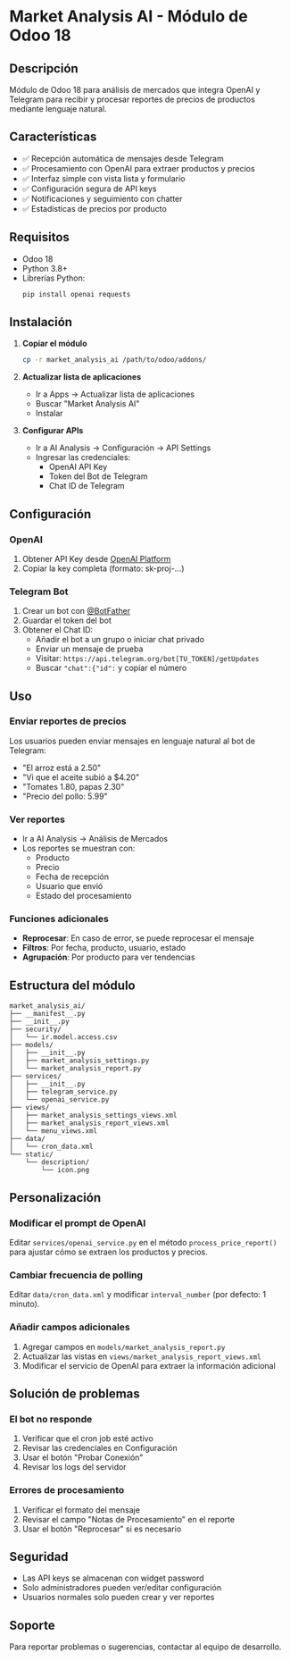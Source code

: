 # Market Analysis AI - Módulo de Odoo 18

## Descripción
Módulo de Odoo 18 para análisis de mercados que integra OpenAI y Telegram para recibir y procesar reportes de precios de productos mediante lenguaje natural.

## Características
- ✅ Recepción automática de mensajes desde Telegram
- ✅ Procesamiento con OpenAI para extraer productos y precios
- ✅ Interfaz simple con vista lista y formulario
- ✅ Configuración segura de API keys
- ✅ Notificaciones y seguimiento con chatter
- ✅ Estadísticas de precios por producto

## Requisitos
- Odoo 18
- Python 3.8+
- Librerías Python:
  ```bash
  pip install openai requests
  ```

## Instalación

1. **Copiar el módulo**
   ```bash
   cp -r market_analysis_ai /path/to/odoo/addons/
   ```

2. **Actualizar lista de aplicaciones**
   - Ir a Apps → Actualizar lista de aplicaciones
   - Buscar "Market Analysis AI"
   - Instalar

3. **Configurar APIs**
   - Ir a AI Analysis → Configuración → API Settings
   - Ingresar las credenciales:
     - OpenAI API Key
     - Token del Bot de Telegram
     - Chat ID de Telegram

## Configuración

### OpenAI
1. Obtener API Key desde [OpenAI Platform](https://platform.openai.com/api-keys)
2. Copiar la key completa (formato: sk-proj-...)

### Telegram Bot
1. Crear un bot con [@BotFather](https://t.me/BotFather)
2. Guardar el token del bot
3. Obtener el Chat ID:
   - Añadir el bot a un grupo o iniciar chat privado
   - Enviar un mensaje de prueba
   - Visitar: `https://api.telegram.org/bot[TU_TOKEN]/getUpdates`
   - Buscar `"chat":{"id":` y copiar el número

## Uso

### Enviar reportes de precios
Los usuarios pueden enviar mensajes en lenguaje natural al bot de Telegram:
- "El arroz está a 2.50"
- "Vi que el aceite subió a $4.20"
- "Tomates 1.80, papas 2.30"
- "Precio del pollo: 5.99"

### Ver reportes
- Ir a AI Analysis → Análisis de Mercados
- Los reportes se muestran con:
  - Producto
  - Precio
  - Fecha de recepción
  - Usuario que envió
  - Estado del procesamiento

### Funciones adicionales
- **Reprocesar**: En caso de error, se puede reprocesar el mensaje
- **Filtros**: Por fecha, producto, usuario, estado
- **Agrupación**: Por producto para ver tendencias

## Estructura del módulo

```
market_analysis_ai/
├── __manifest__.py
├── __init__.py
├── security/
│   └── ir.model.access.csv
├── models/
│   ├── __init__.py
│   ├── market_analysis_settings.py
│   └── market_analysis_report.py
├── services/
│   ├── __init__.py
│   ├── telegram_service.py
│   └── openai_service.py
├── views/
│   ├── market_analysis_settings_views.xml
│   ├── market_analysis_report_views.xml
│   └── menu_views.xml
├── data/
│   └── cron_data.xml
└── static/
    └── description/
        └── icon.png
```

## Personalización

### Modificar el prompt de OpenAI
Editar `services/openai_service.py` en el método `process_price_report()` para ajustar cómo se extraen los productos y precios.

### Cambiar frecuencia de polling
Editar `data/cron_data.xml` y modificar `interval_number` (por defecto: 1 minuto).

### Añadir campos adicionales
1. Agregar campos en `models/market_analysis_report.py`
2. Actualizar las vistas en `views/market_analysis_report_views.xml`
3. Modificar el servicio de OpenAI para extraer la información adicional

## Solución de problemas

### El bot no responde
1. Verificar que el cron job esté activo
2. Revisar las credenciales en Configuración
3. Usar el botón "Probar Conexión"
4. Revisar los logs del servidor

### Errores de procesamiento
1. Verificar el formato del mensaje
2. Revisar el campo "Notas de Procesamiento" en el reporte
3. Usar el botón "Reprocesar" si es necesario

## Seguridad
- Las API keys se almacenan con widget password
- Solo administradores pueden ver/editar configuración
- Usuarios normales solo pueden crear y ver reportes

## Soporte
Para reportar problemas o sugerencias, contactar al equipo de desarrollo.